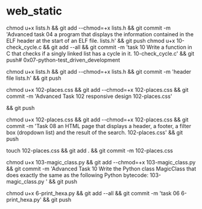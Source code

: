 # web_static
chmod u+x lists.h && git add --chmod=+x lists.h && git commit -m 'Advanced task 04 a program that displays the information contained in the ELF header at the start of an ELF file. lists.h' && git push
chmod u+x 10-check_cycle.c && git add --all && git commit -m 'task 10 Write a function in C that checks if a singly linked list has a cycle in it. 10-check_cycle.c' && git push# 0x07-python-test_driven_development

chmod u+x lists.h && git add --chmod=+x lists.h && git commit -m 'header file lists.h' && git push

chmod u+x 102-places.css && git add --chmod=+x 102-places.css && git commit -m 'Advanced Task 102 responsive design 102-places.css'

&& git push

chmod u+x 102-places.css && git add --chmod=+x 102-places.css && git commit -m 'Task 08 an HTML page that displays a header, a footer, a filter box (dropdown list) and the result of the search. 102-places.css'
 && git push

touch 102-places.css && git add . && git commit -m 102-places.css


chmod u+x 103-magic_class.py && git add --chmod=+x 103-magic_class.py && git commit -m 'Advanced Task 10 Write the Python class MagicClass that does exactly the same as the following Python bytecode: 103-magic_class.py ' && git push

chmod u+x 6-print_hexa.py && git add --all && git commit -m 'task 06 6-print_hexa.py' && git push
